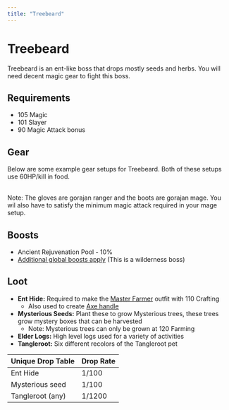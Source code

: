 ```yaml
---
title: "Treebeard"
---
```


# Treebeard

Treebeard is an ent-like boss that drops mostly seeds and herbs. You will need decent magic gear to fight this boss.

## Requirements

- 105 Magic
- 101 Slayer
- 90 Magic Attack bonus

## Gear

Below are some example gear setups for Treebeard. Both of these setups use 60HP/kill in food.

\
Note: The gloves are gorajan ranger and the boots are gorajan mage. You wil also have to satisfy the minimum magic attack required in your mage setup.

## Boosts

- Ancient Rejuvenation Pool - 10%
- [Additional global boosts apply](../../skills/combat-skills.md#boosts) (This is a wilderness boss)

## Loot

- **Ent Hide:** Required to make the [Master Farmer](../../custom-items/equippables/#master-farmer-outfit) outfit with 110 Crafting
  - Also used to create [Axe handle](solis.md#loot)
- **Mysterious Seeds:** Plant these to grow Mysterious trees, these trees grow mystery boxes that can be harvested
  - Note: Mysterious trees can only be grown at 120 Farming
- **Elder Logs:** High level logs used for a variety of activities
- **Tangleroot:** Six different recolors of the Tangleroot pet

| **Unique Drop Table** | **Drop Rate** |
| --------------------- | ------------- |
| Ent Hide              | 1/100         |
| Mysterious seed       | 1/100         |
| Tangleroot (any)      | 1/1200        |
